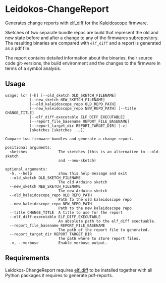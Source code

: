 # Leidokos-ChangeReport

Generates change reports with [elf_diff](https://github.com/CapeLeidokos/elf_diff) for the [Kaleidoscope](https://github.com/keyboardio/Kaleidoscope) firmware.

Sketches of two separate bundle repos are build that represent the old
and new state before and after a change to any of the firmwares subrepository. The resulting binaries are compared with `elf_diff`
and a report is generated as a pdf file.

The report contains detailed information about the binaries, their source code git-versions, the build environment and the changes to the firmware in terms of a symbol analysis.

## Usage

```
usage: lcr [-h] [--old_sketch OLD_SKETCH_FILENAME]
           [--new_sketch NEW_SKETCH_FILENAME]
           [--old_kaleidoscope_repo OLD_REPO_PATH]
           [--new_kaleidoscope_repo NEW_REPO_PATH] [--title CHANGE_TITLE]
           [--elf_diff-executable ELF_DIFF_EXECUTABLE]
           [--report_file_basename REPORT_FILE_BASENAME]
           [--report_target_dir REPORT_TARGET_DIR] [-v]
           [sketches [sketches ...]]

Compare two firmware bundles and generate a change report.

positional arguments:
  sketches              The sketches (this is an alternative to --old-sketch
                        and --new-sketch)

optional arguments:
  -h, --help            show this help message and exit
  --old_sketch OLD_SKETCH_FILENAME
                        The old Arduino sketch
  --new_sketch NEW_SKETCH_FILENAME
                        The new Arduino sketch
  --old_kaleidoscope_repo OLD_REPO_PATH
                        Path to the old kaleidoscope repo
  --new_kaleidoscope_repo NEW_REPO_PATH
                        Path to the new kaleidoscope repo
  --title CHANGE_TITLE  A title to use for the report
  --elf_diff-executable ELF_DIFF_EXECUTABLE
                        An absolute path to the elf_diff exectuable.
  --report_file_basename REPORT_FILE_BASENAME
                        The path of the report file to generated.
  --report_target_dir REPORT_TARGET_DIR
                        The path where to store report files.
  -v, --verbose         Enable verbose output.
```

## Requirements

Leidokos-ChangeReport requires [elf_diff](https://github.com/CapeLeidokos/elf_diff) to be installed together with all Python packages it requires to generate pdf-reports.
